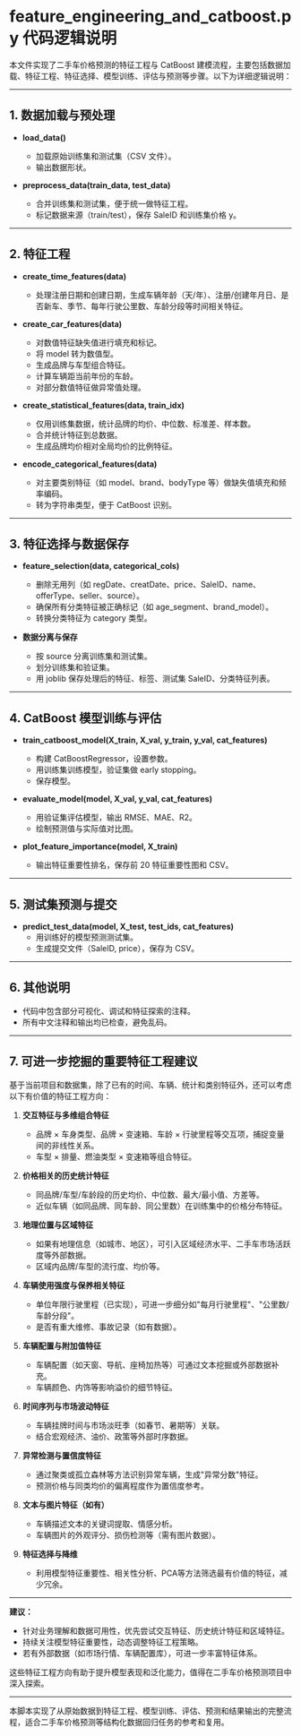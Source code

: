 # feature_engineering_and_catboost.py 代码逻辑说明

本文件实现了二手车价格预测的特征工程与 CatBoost 建模流程，主要包括数据加载、特征工程、特征选择、模型训练、评估与预测等步骤。以下为详细逻辑说明：

---

## 1. 数据加载与预处理

- **load_data()**
  - 加载原始训练集和测试集（CSV 文件）。
  - 输出数据形状。

- **preprocess_data(train_data, test_data)**
  - 合并训练集和测试集，便于统一做特征工程。
  - 标记数据来源（train/test），保存 SaleID 和训练集价格 y。

---

## 2. 特征工程

- **create_time_features(data)**
  - 处理注册日期和创建日期，生成车辆年龄（天/年）、注册/创建年月日、是否新车、季节、每年行驶公里数、车龄分段等时间相关特征。

- **create_car_features(data)**
  - 对数值特征缺失值进行填充和标记。
  - 将 model 转为数值型。
  - 生成品牌与车型组合特征。
  - 计算车辆距当前年份的车龄。
  - 对部分数值特征做异常值处理。

- **create_statistical_features(data, train_idx)**
  - 仅用训练集数据，统计品牌的均价、中位数、标准差、样本数。
  - 合并统计特征到总数据。
  - 生成品牌均价相对全局均价的比例特征。

- **encode_categorical_features(data)**
  - 对主要类别特征（如 model、brand、bodyType 等）做缺失值填充和频率编码。
  - 转为字符串类型，便于 CatBoost 识别。

---

## 3. 特征选择与数据保存

- **feature_selection(data, categorical_cols)**
  - 删除无用列（如 regDate、creatDate、price、SaleID、name、offerType、seller、source）。
  - 确保所有分类特征被正确标记（如 age_segment、brand_model）。
  - 转换分类特征为 category 类型。

- **数据分离与保存**
  - 按 source 分离训练集和测试集。
  - 划分训练集和验证集。
  - 用 joblib 保存处理后的特征、标签、测试集 SaleID、分类特征列表。

---

## 4. CatBoost 模型训练与评估

- **train_catboost_model(X_train, X_val, y_train, y_val, cat_features)**
  - 构建 CatBoostRegressor，设置参数。
  - 用训练集训练模型，验证集做 early stopping。
  - 保存模型。

- **evaluate_model(model, X_val, y_val, cat_features)**
  - 用验证集评估模型，输出 RMSE、MAE、R2。
  - 绘制预测值与实际值对比图。

- **plot_feature_importance(model, X_train)**
  - 输出特征重要性排名，保存前 20 特征重要性图和 CSV。

---

## 5. 测试集预测与提交

- **predict_test_data(model, X_test, test_ids, cat_features)**
  - 用训练好的模型预测测试集。
  - 生成提交文件（SaleID, price），保存为 CSV。

---

## 6. 其他说明

- 代码中包含部分可视化、调试和特征探索的注释。
- 所有中文注释和输出均已检查，避免乱码。

---

## 7. 可进一步挖掘的重要特征工程建议

基于当前项目和数据集，除了已有的时间、车辆、统计和类别特征外，还可以考虑以下有价值的特征工程方向：

1. **交互特征与多维组合特征**
   - 品牌 × 车身类型、品牌 × 变速箱、车龄 × 行驶里程等交互项，捕捉变量间的非线性关系。
   - 车型 × 排量、燃油类型 × 变速箱等组合特征。

2. **价格相关的历史统计特征**
   - 同品牌/车型/车龄段的历史均价、中位数、最大/最小值、方差等。
   - 近似车辆（如同品牌、同车龄、同公里数）在训练集中的价格分布特征。

3. **地理位置与区域特征**
   - 如果有地理信息（如城市、地区），可引入区域经济水平、二手车市场活跃度等外部数据。
   - 区域内品牌/车型的流行度、均价等。

4. **车辆使用强度与保养相关特征**
   - 单位年限行驶里程（已实现），可进一步细分如"每月行驶里程"、"公里数/车龄分段"。
   - 是否有重大维修、事故记录（如有数据）。

5. **车辆配置与附加值特征**
   - 车辆配置（如天窗、导航、座椅加热等）可通过文本挖掘或外部数据补充。
   - 车辆颜色、内饰等影响溢价的细节特征。

6. **时间序列与市场波动特征**
   - 车辆挂牌时间与市场淡旺季（如春节、暑期等）关联。
   - 结合宏观经济、油价、政策等外部时序数据。

7. **异常检测与置信度特征**
   - 通过聚类或孤立森林等方法识别异常车辆，生成"异常分数"特征。
   - 预测价格与同类均价的偏离程度作为置信度参考。

8. **文本与图片特征（如有）**
   - 车辆描述文本的关键词提取、情感分析。
   - 车辆图片的外观评分、损伤检测等（需有图片数据）。

9. **特征选择与降维**
   - 利用模型特征重要性、相关性分析、PCA等方法筛选最有价值的特征，减少冗余。

---

**建议：**
- 针对业务理解和数据可用性，优先尝试交互特征、历史统计特征和区域特征。
- 持续关注模型特征重要性，动态调整特征工程策略。
- 若有外部数据（如市场行情、车辆配置库），可进一步丰富特征体系。

这些特征工程方向有助于提升模型表现和泛化能力，值得在二手车价格预测项目中深入探索。

---

本脚本实现了从原始数据到特征工程、模型训练、评估、预测和结果输出的完整流程，适合二手车价格预测等结构化数据回归任务的参考和复用。 